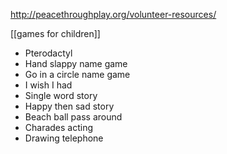 http://peacethroughplay.org/volunteer-resources/

[[games for children]]

 - Pterodactyl  
 - Hand slappy name game  
 - Go in a circle name game  
 - I wish I had  
 - Single word story  
 - Happy then sad story  
 - Beach ball pass around  
 - Charades acting  
 - Drawing telephone
